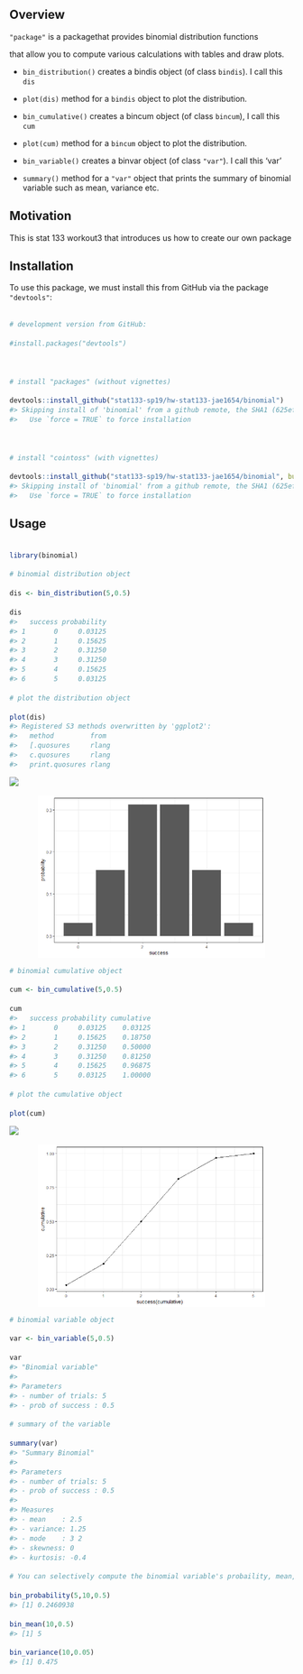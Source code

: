 
## Overview

`"package"` is a packagethat provides binomial distribution functions

that allow you to compute various calculations with tables and draw
plots.

  - `bin_distribution()` creates a bindis object (of class `bindis`). I
    call this `dis`

  - `plot(dis)` method for a `bindis` object to plot the distribution.

  - `bin_cumulative()` creates a bincum object (of class `bincum`), I
    call this `cum`

  - `plot(cum)` method for a `bincum` object to plot the distribution.

  - `bin_variable()` creates a binvar object (of class `"var"`). I call
    this ‘var’

  - `summary()` method for a `"var"` object that prints the summary of
    binomial variable such as mean, variance etc.

## Motivation

This is stat 133 workout3 that introduces us how to create our own
package

## Installation

To use this package, we must install this from GitHub via the package
`"devtools"`:

``` r

# development version from GitHub:

#install.packages("devtools") 



# install "packages" (without vignettes)

devtools::install_github("stat133-sp19/hw-stat133-jae1654/binomial")
#> Skipping install of 'binomial' from a github remote, the SHA1 (625ef71a) has not changed since last install.
#>   Use `force = TRUE` to force installation



# install "cointoss" (with vignettes)

devtools::install_github("stat133-sp19/hw-stat133-jae1654/binomial", build_vignettes = TRUE)
#> Skipping install of 'binomial' from a github remote, the SHA1 (625ef71a) has not changed since last install.
#>   Use `force = TRUE` to force installation
```

## Usage

``` r

library(binomial)

# binomial distribution object

dis <- bin_distribution(5,0.5)

dis
#>   success probability
#> 1       0     0.03125
#> 2       1     0.15625
#> 3       2     0.31250
#> 4       3     0.31250
#> 5       4     0.15625
#> 6       5     0.03125

# plot the distribution object

plot(dis)
#> Registered S3 methods overwritten by 'ggplot2':
#>   method         from 
#>   [.quosures     rlang
#>   c.quosures     rlang
#>   print.quosures rlang
```

![](README-unnamed-chunk-3-1.png)<!-- -->

<img src="images/Binomial-distribution-plot.png" width="80%" style="display: block; margin: auto;" />

``` r
# binomial cumulative object

cum <- bin_cumulative(5,0.5)

cum
#>   success probability cumulative
#> 1       0     0.03125    0.03125
#> 2       1     0.15625    0.18750
#> 3       2     0.31250    0.50000
#> 4       3     0.31250    0.81250
#> 5       4     0.15625    0.96875
#> 6       5     0.03125    1.00000

# plot the cumulative object

plot(cum)
```

![](README-unnamed-chunk-5-1.png)<!-- -->

<img src="images/Binomial-cumulative-plot.png" width="80%" style="display: block; margin: auto;" />

``` r
# binomial variable object

var <- bin_variable(5,0.5)

var
#> "Binomial variable"
#> 
#> Parameters
#> - number of trials: 5 
#> - prob of success : 0.5

# summary of the variable 

summary(var)
#> "Summary Binomial"
#> 
#> Parameters
#> - number of trials: 5 
#> - prob of success : 0.5 
#> 
#> Measures
#> - mean    : 2.5 
#> - variance: 1.25 
#> - mode    : 3 2 
#> - skewness: 0 
#> - kurtosis: -0.4

# You can selectively compute the binomial variable's probaility, mean, variance, skewness etc by suing following commands

bin_probability(5,10,0.5)
#> [1] 0.2460938

bin_mean(10,0.5)
#> [1] 5

bin_variance(10,0.05)
#> [1] 0.475
```
